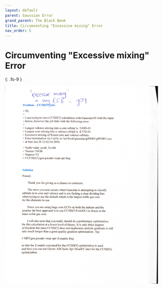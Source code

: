 ```yaml
---
layout: default
parent: Gaussian Error
grand_parent: The Black Book
title: Circumventing "Excessive mixing" Error
nav_order: 5
---
```


# Circumventing "Excessive mixing" Error
{: .fs-9 }

<img alt="excessivemix.jpg" src="https://github.com/np3wu/Spydur_Guide/blob/documentation/images/blackbook/excessivemix.jpg?raw=true" data-hpc="true" class="Box-sc-g0xbh4-0 kzRgrI">